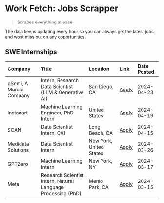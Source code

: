 # Work Fetch: Jobs Scrapper
> Scrapes everything at ease

The data keeps updating every hour so you can always get the latest jobs and wont miss out on any opportunities.

## SWE Internships
<!--START_SECTION:workfetch-->
| Company                 | Title                                                        | Location                | Link                                                                                                                                                                                                                                                                         | Date Posted   |
|:------------------------|:-------------------------------------------------------------|:------------------------|:-----------------------------------------------------------------------------------------------------------------------------------------------------------------------------------------------------------------------------------------------------------------------------|:--------------|
| pSemi, A Murata Company | Intern, Research Data Scientist (LLM & Generative AI)        | San Diego, CA           | [Apply](https://www.linkedin.com/jobs/view/intern-research-data-scientist-llm-generative-ai-at-psemi-a-murata-company-3887074168?refId=ZV75tfIa40hVD5LNzvVvlQ%3D%3D&trackingId=qFNNiekWDDQiV9g6FRc%2BTw%3D%3D&position=4&pageNum=0&trk=public_jobs_jserp-result_search-card) | 2024-04-23    |
| Instacart               | Machine Learning Engineer, PhD Intern                        | United States           | [Apply](https://www.linkedin.com/jobs/view/machine-learning-engineer-phd-intern-at-instacart-3901991739?refId=ZV75tfIa40hVD5LNzvVvlQ%3D%3D&trackingId=H%2FePQVVllPJt8nxDedEAYg%3D%3D&position=2&pageNum=0&trk=public_jobs_jserp-result_search-card)                          | 2024-04-19    |
| SCAN                    | Data Scientist Intern, CXI                                   | Long Beach, CA          | [Apply](https://www.linkedin.com/jobs/view/data-scientist-intern-cxi-at-scan-3899690492?refId=ZV75tfIa40hVD5LNzvVvlQ%3D%3D&trackingId=%2BbygtNwdH1I4I2PiZR2W4g%3D%3D&position=10&pageNum=0&trk=public_jobs_jserp-result_search-card)                                         | 2024-04-15    |
| Medidata Solutions      | Data Scientist Intern                                        | New York, United States | [Apply](https://www.linkedin.com/jobs/view/data-scientist-intern-at-medidata-solutions-3810253704?refId=ZV75tfIa40hVD5LNzvVvlQ%3D%3D&trackingId=bbA3OomMRc0hiE6loLT48A%3D%3D&position=9&pageNum=0&trk=public_jobs_jserp-result_search-card)                                  | 2024-03-26    |
| GPTZero                 | Machine Learning Intern                                      | New York, NY            | [Apply](https://www.linkedin.com/jobs/view/machine-learning-intern-at-gptzero-3860723963?refId=ZV75tfIa40hVD5LNzvVvlQ%3D%3D&trackingId=Xy4Mx95mNzHvqh%2FPjv8qMQ%3D%3D&position=8&pageNum=0&trk=public_jobs_jserp-result_search-card)                                         | 2024-03-17    |
| Meta                    | Research Scientist Intern, Natural Language Processing (PhD) | Menlo Park, CA          | [Apply](https://www.linkedin.com/jobs/view/research-scientist-intern-natural-language-processing-phd-at-meta-3858718375?refId=ZV75tfIa40hVD5LNzvVvlQ%3D%3D&trackingId=bEc8lXRVjVqeyicUn6BcZg%3D%3D&position=7&pageNum=0&trk=public_jobs_jserp-result_search-card)            | 2024-03-15    |
<!--END_SECTION:workfetch-->

